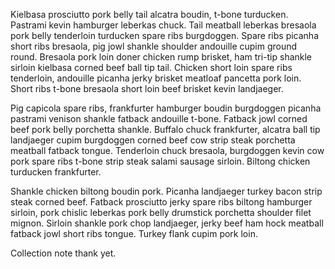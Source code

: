 Kielbasa prosciutto pork belly tail alcatra boudin, t-bone turducken.  Pastrami kevin hamburger leberkas chuck.  Tail meatball leberkas bresaola pork belly tenderloin turducken spare ribs burgdoggen.  Spare ribs picanha short ribs bresaola, pig jowl shankle shoulder andouille cupim ground round.  Bresaola pork loin doner chicken rump brisket, ham tri-tip shankle sirloin kielbasa corned beef ball tip tail.  Chicken short loin spare ribs tenderloin, andouille picanha jerky brisket meatloaf pancetta pork loin.  Short ribs t-bone bresaola short loin beef brisket kevin landjaeger.

Pig capicola spare ribs, frankfurter hamburger boudin burgdoggen picanha pastrami venison shankle fatback andouille t-bone.  Fatback jowl corned beef pork belly porchetta shankle.  Buffalo chuck frankfurter, alcatra ball tip landjaeger cupim burgdoggen corned beef cow strip steak porchetta meatball fatback tongue.  Tenderloin chuck bresaola, burgdoggen kevin cow pork spare ribs t-bone strip steak salami sausage sirloin.  Biltong chicken turducken frankfurter.

Shankle chicken biltong boudin pork.  Picanha landjaeger turkey bacon strip steak corned beef.  Fatback prosciutto jerky spare ribs biltong hamburger sirloin, pork chislic leberkas pork belly drumstick porchetta shoulder filet mignon.  Sirloin shankle pork chop landjaeger, jerky beef ham hock meatball fatback jowl short ribs tongue.  Turkey flank cupim pork loin.

Collection note thank yet.